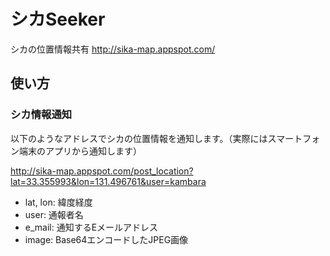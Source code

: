 # シカSeeker

シカの位置情報共有
<http://sika-map.appspot.com/>

## 使い方

### シカ情報通知

以下のようなアドレスでシカの位置情報を通知します。（実際にはスマートフォン端末のアプリから通知します）

<http://sika-map.appspot.com/post_location?lat=33.355993&lon=131.496761&user=kambara>

- lat, lon: 緯度経度
- user: 通報者名
- e_mail: 通知するEメールアドレス
- image: Base64エンコードしたJPEG画像
